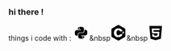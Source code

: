 ### hi there !
things i code with : <img src="python (1).png">&nbsp<img src="c (1).png">&nbsp<img src="html (1).png">
